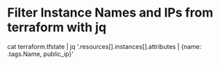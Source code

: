 # Filter Instance Names and IPs from terraform with jq
cat terraform.tfstate | jq '.resources[].instances[].attributes | {name: .tags.Name, public_ip}'
